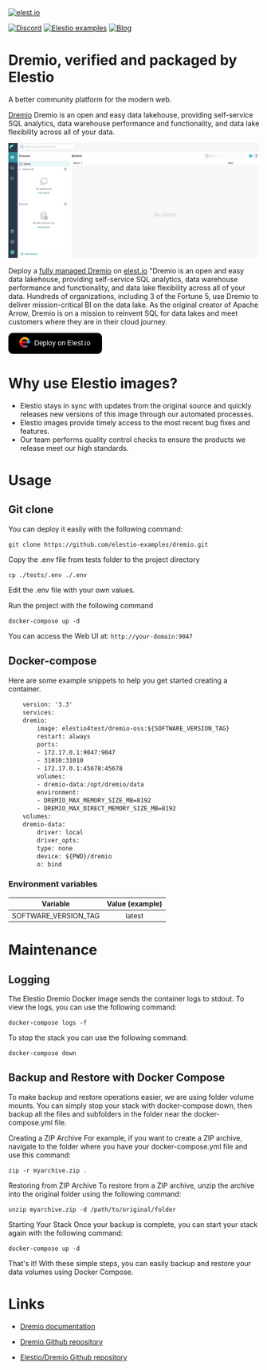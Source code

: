 <a href="https://elest.io">
  <img src="https://elest.io/images/elestio.svg" alt="elest.io" width="150" height="75">
</a>

[![Discord](https://img.shields.io/static/v1.svg?logo=discord&color=f78A38&labelColor=083468&logoColor=ffffff&style=for-the-badge&label=Discord&message=community)](https://discord.gg/4T4JGaMYrD "Get instant assistance and engage in live discussions with both the community and team through our chat feature.")
[![Elestio examples](https://img.shields.io/static/v1.svg?logo=github&color=f78A38&labelColor=083468&logoColor=ffffff&style=for-the-badge&label=github&message=open%20source)](https://github.com/elestio-examples "Access the source code for all our repositories by viewing them.")
[![Blog](https://img.shields.io/static/v1.svg?color=f78A38&labelColor=083468&logoColor=ffffff&style=for-the-badge&label=elest.io&message=Blog)](https://blog.elest.io "Latest news about elestio, open source software, and DevOps techniques.")

# Dremio, verified and packaged by Elestio

A better community platform for the modern web.

[Dremio](https://www.dremio.com/) Dremio is an open and easy data lakehouse, providing self-service SQL analytics, data warehouse performance and functionality, and data lake flexibility across all of your data.

<img src="https://github.com/elestio-examples/dremio/raw/main/Dremio.png" alt="dremio" width="800">

Deploy a <a target="_blank" href="https://elest.io/open-source/dremio">fully managed Dremio</a> on <a target="_blank" href="https://elest.io/">elest.io</a> "Dremio is an open and easy data lakehouse, providing self-service SQL analytics, data warehouse performance and functionality, and data lake flexibility across all of your data. Hundreds of organizations, including 3 of the Fortune 5, use Dremio to deliver mission-critical BI on the data lake. As the original creator of Apache Arrow, Dremio is on a mission to reinvent SQL for data lakes and meet customers where they are in their cloud journey.

[![deploy](https://github.com/elestio-examples/dremio/raw/main/deploy-on-elestio.png)](https://dash.elest.io/deploy?source=cicd&social=dockerCompose&url=https://github.com/elestio-examples/dremio)

# Why use Elestio images?

- Elestio stays in sync with updates from the original source and quickly releases new versions of this image through our automated processes.
- Elestio images provide timely access to the most recent bug fixes and features.
- Our team performs quality control checks to ensure the products we release meet our high standards.

# Usage

## Git clone

You can deploy it easily with the following command:

    git clone https://github.com/elestio-examples/dremio.git

Copy the .env file from tests folder to the project directory

    cp ./tests/.env ./.env

Edit the .env file with your own values.


Run the project with the following command

    docker-compose up -d

You can access the Web UI at: `http://your-domain:9047`

## Docker-compose

Here are some example snippets to help you get started creating a container.

        version: '3.3'
        services:
        dremio:
            image: elestio4test/dremio-oss:${SOFTWARE_VERSION_TAG}
            restart: always
            ports:  
            - 172.17.0.1:9047:9047 
            - 31010:31010 
            - 172.17.0.1:45678:45678
            volumes:
            - dremio-data:/opt/dremio/data
            environment:
            - DREMIO_MAX_MEMORY_SIZE_MB=8192
            - DREMIO_MAX_DIRECT_MEMORY_SIZE_MB=8192
        volumes:
        dremio-data:
            driver: local
            driver_opts:
            type: none
            device: ${PWD}/dremio
            o: bind

### Environment variables

|       Variable       | Value (example) |
| :------------------: | :-------------: |
| SOFTWARE_VERSION_TAG | latest          |




# Maintenance

## Logging

The Elestio Dremio Docker image sends the container logs to stdout. To view the logs, you can use the following command:

    docker-compose logs -f

To stop the stack you can use the following command:

    docker-compose down

## Backup and Restore with Docker Compose

To make backup and restore operations easier, we are using folder volume mounts. You can simply stop your stack with docker-compose down, then backup all the files and subfolders in the folder near the docker-compose.yml file.

Creating a ZIP Archive
For example, if you want to create a ZIP archive, navigate to the folder where you have your docker-compose.yml file and use this command:

    zip -r myarchive.zip .

Restoring from ZIP Archive
To restore from a ZIP archive, unzip the archive into the original folder using the following command:

    unzip myarchive.zip -d /path/to/original/folder

Starting Your Stack
Once your backup is complete, you can start your stack again with the following command:

    docker-compose up -d

That's it! With these simple steps, you can easily backup and restore your data volumes using Docker Compose.

# Links

- <a target="_blank" href="https://docs.dremio.com/">Dremio documentation</a>

- <a target="_blank" href="https://github.com/dremio/dremio-oss">Dremio Github repository</a>

- <a target="_blank" href="https://github.com/elestio-examples/dremio">Elestio/Dremio Github repository</a>